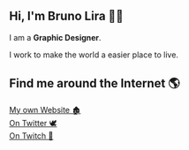 ## Hi, I'm Bruno Lira 🧑🏻
I am a **Graphic Designer**.

I work to make the world a easier place to live.

## Find me around the Internet 🌎
<a href="https://brunolieps.github.io/brunolieps/">My own Website 🏚</a>
<br><a href="https://twitter.com/brunolieps">On Twitter 🕊</a>
<br><a href="https://twitch.tv/brunolieps">On Twitch 💬</a>
